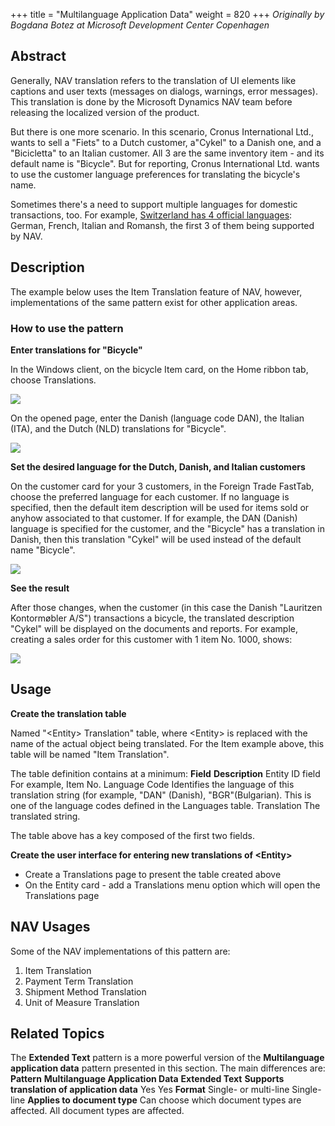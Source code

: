 +++
title = "Multilanguage Application Data"
weight = 820
+++
_Originally by Bogdana Botez at Microsoft Development Center Copenhagen_

## Abstract

Generally, NAV translation refers to the translation of UI elements like captions and user texts (messages on dialogs, warnings, error messages). This translation is done by the Microsoft Dynamics NAV team before releasing the localized version of the product.

But there is one more scenario. In this scenario, Cronus International Ltd., wants to sell a "Fiets" to a Dutch customer, a"Cykel" to a Danish one, and a "Bicicletta" to an Italian customer. All 3 are the same inventory item - and its default name is "Bicycle". But for reporting, Cronus International Ltd. wants to use the customer language preferences for translating the bicycle's name.

Sometimes there's a need to support multiple languages for domestic transactions, too. For example, [Switzerland has 4 official languages][anchor0]: German, French, Italian and Romansh, the first 3 of them being supported by NAV.

## Description

The example below uses the Item Translation feature of NAV, however, implementations of the same pattern exist for other application areas.

### How to use the pattern

**Enter translations for "Bicycle"**

In the Windows client, on the bicycle Item card, on the Home ribbon tab, choose Translations.

[![ ][image0]][anchor1]

On the opened page, enter the Danish (language code DAN), the Italian (ITA), and the Dutch (NLD) translations for "Bicycle".

[![ ][image1]][anchor2]

**Set the desired language for the Dutch, Danish, and Italian customers**

On the customer card for your 3 customers, in the Foreign Trade FastTab, choose the preferred language for each customer. If no language is specified, then the default item description will be used for items sold or anyhow associated to that customer. If for example, the DAN (Danish) language is specified for the customer, and the "Bicycle" has a translation in Danish, then this translation "Cykel" will be used instead of the default name "Bicycle".

[![ ][image2]][anchor3]

**See the result**

After those changes, when the customer (in this case the Danish "Lauritzen Kontormøbler A/S") transactions a bicycle, the translated description "Cykel" will be displayed on the documents and reports. For example, creating a sales order for this customer with 1 item No. 1000, shows:

[![ ][image3]][anchor4]

## Usage

**Create the translation table**

Named "<Entity\> Translation" table, where <Entity\> is replaced with the name of the actual object being translated. For the Item example above, this table will be named "Item Translation".

The table definition contains at a minimum:
**Field**
**Description**
Entity ID field
For example, Item No.
Language Code
Identifies the language of this translation string (for example, "DAN" (Danish), "BGR"(Bulgarian). This is one of the language codes defined in the Languages table.
Translation
The translated string.

The table above has a key composed of the first two fields.

**Create the user interface for entering new translations of <Entity\>**

* Create a Translations page to present the table created above
* On the Entity card - add a Translations menu option which will open the Translations page

## NAV Usages

Some of the NAV implementations of this pattern are:

1. Item Translation
2. Payment Term Translation
3. Shipment Method Translation
4. Unit of Measure Translation

## Related Topics

The **Extended Text** pattern is a more powerful version of the **Multilanguage application data** pattern presented in this section. The main differences are: **Pattern**
**Multilanguage Application Data**
**Extended Text**
**Supports translation of application data**
Yes
Yes
**Format**
Single- or multi-line
Single-line
**Applies to document type**
Can choose which document types are affected.
All document types are affected.



[anchor0]: http://en.wikipedia.org/wiki/Languages_of_Switzerland "Switzerland has 4 official languages"
[anchor1]: 5670.1.png
[anchor2]: 6746.2.png
[anchor3]: 2746.3.png
[anchor4]: 4812.4.png


[image0]: 5670.1.png
[image1]: 6746.2.png
[image2]: 2746.3.png
[image3]: 4812.4.png
